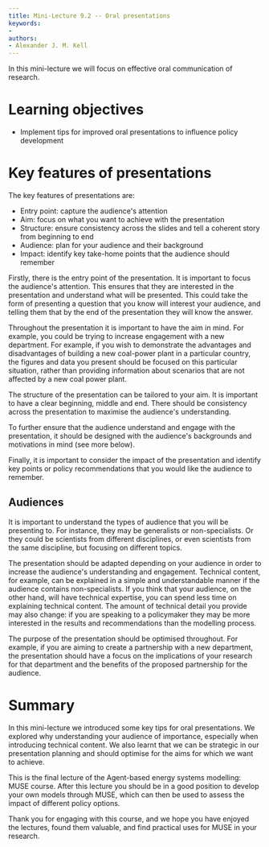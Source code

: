 ```yaml
---
title: Mini-Lecture 9.2 -- Oral presentations
keywords:
-
authors:
- Alexander J. M. Kell
---
```


In this mini-lecture we will focus on effective oral communication of research.

# Learning objectives

- Implement tips for improved oral presentations to influence policy development

# Key features of presentations

The key features of presentations are:

- Entry point: capture the audience's attention
- Aim: focus on what you want to achieve with the presentation
- Structure: ensure consistency across the slides and tell a coherent story from beginning to end
- Audience: plan for your audience and their background
- Impact: identify key take-home points that the audience should remember

Firstly, there is the entry point of the presentation. It is important to focus the audience's attention. This ensures that they are interested in the presentation and understand what will be presented. This could take the form of presenting a question that you know will interest your audience, and telling them that by the end of the presentation they will know the answer.

Throughout the presentation it is important to have the aim in mind. For example, you could be trying to increase engagement with a new department. For example, if you wish to demonstrate the advantages and disadvantages of building a new coal-power plant in a particular country, the figures and data you present should be focused on this particular situation, rather than providing information about scenarios that are not affected by a new coal power plant.

The structure of the presentation can be tailored to your aim. It is important to have a clear beginning, middle and end. There should be consistency across the presentation to maximise the audience's understanding.

To further ensure that the audience understand and engage with the presentation, it should be designed with the audience's backgrounds and motivations in mind (see more below).

Finally, it is important to consider the impact of the presentation and identify key points or policy recommendations that you would like the audience to remember.

## Audiences

It is important to understand the types of audience that you will be presenting to. For instance, they may be generalists or non-specialists. Or they could be scientists from different disciplines, or even scientists from the same discipline, but focusing on different topics.

The presentation should be adapted depending on your audience in order to increase the audience's understanding and engagement. Technical content, for example, can be explained in a simple and understandable manner if the audience contains non-specialists. If you think that your audience, on the other hand, will have technical expertise, you can spend less time on explaining technical content. The amount of technical detail you provide may also change: if you are speaking to a policymaker they may be more interested in the results and recommendations than the modelling process.

The purpose of the presentation should be optimised throughout. For example, if you are aiming to create a partnership with a new department, the presentation should have a focus on the implications of your research for that department and the benefits of the proposed partnership for the audience.

# Summary

In this mini-lecture we introduced some key tips for oral presentations. We explored why understanding your audience of importance, especially when introducing technical content. We also learnt that we can be strategic in our presentation planning and should optimise for the aims for which we want to achieve.

This is the final lecture of the Agent-based energy systems modelling: MUSE course. After this lecture you should be in a good position to develop your own models through MUSE, which can then be used to assess the impact of different policy options.

Thank you for engaging with this course, and we hope you have enjoyed the lectures, found them valuable, and find practical uses for MUSE in your research.
